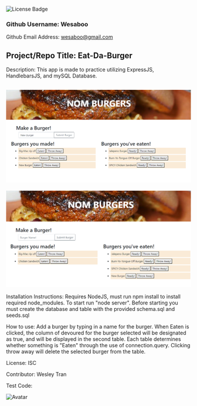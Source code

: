 
![License Badge](https://img.shields.io/badge/License-ISC-green.svg)

### Github Username: Wesaboo

Github Email Address: wesaboo@gmail.com

## Project/Repo Title: Eat-Da-Burger

Description: This app is made to practice utilizing ExpressJS, HandlebarsJS, and mySQL Database. 

![Screenshot](/Screenshots/screenshot.png) 
---
![Screenshot](/Screenshots/screenshot2.png) 

Installation Instructions: Requires NodeJS, must run npm install to install required node_modules. To start run "node server". Before starting you must create the database and table with the provided schema.sql and seeds.sql

How to use: Add a burger by typing in a name for the burger. When Eaten is clicked, the column of devoured for the burger selected will be designated as true, and will be displayed in the second table. Each table determines whether something is "Eaten" through the use of connection.query. Clicking throw away will delete the selected burger from the table.

License: ISC

Contributor: Wesley Tran

Test Code: 

![Avatar](https://avatars0.githubusercontent.com/u/60164964?v=4)
